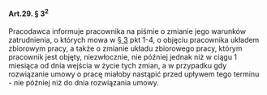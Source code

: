 #### Art.29. § 3<sup>2</sup>

Pracodawca informuje pracownika na piśmie o zmianie jego warunków zatrudnienia, o których mowa w [§ 3](./art_29-3) pkt 1-4, o objęciu pracownika układem zbiorowym pracy, a także o zmianie układu zbiorowego pracy, którym pracownik jest objęty, niezwłocznie, nie później jednak niż w ciągu 1 miesiąca od dnia wejścia w życie tych zmian, a w przypadku gdy rozwiązanie umowy o pracę miałoby nastąpić przed upływem tego terminu - nie później niż do dnia rozwiązania umowy.

